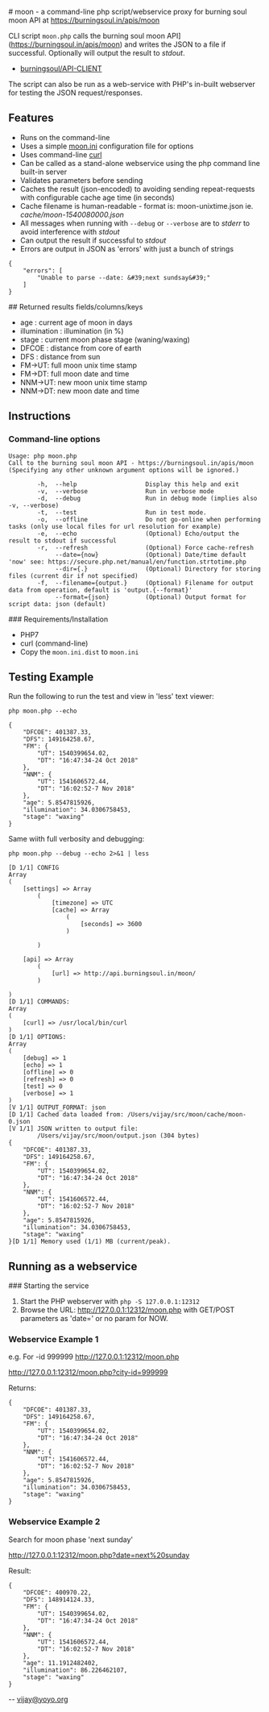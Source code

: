 # moon - a command-line php script/webservice proxy for burning soul moon API at https://burningsoul.in/apis/moon

CLI script `moon.php` calls the burning soul moon API](https://burningsoul.in/apis/moon) and writes the JSON to a file if successful. Optionally will output the result to *stdout*.

- [burningsoul/API-CLIENT](https://github.com/burningsoul/API-CLIENT/wiki/MOON)

The script can also be run as a web-service with PHP's in-built webserver for testing the JSON request/responses.

## Features

- Runs on the command-line
- Uses a simple [moon.ini](moon.ini.dist) configuration file for options
- Uses command-line [curl](https://curl.haxx.se)
- Can be called as a stand-alone webservice using the php command line built-in server
- Validates parameters before sending
- Caches the result (json-encoded) to avoiding sending repeat-requests with configurable cache age time (in seconds)
- Cache filename is human-readable - format is: moon-unixtime.json ie. *cache/moon-1540080000.json*
- All messages when running with `--debug` or `--verbose` are to *stderr* to avoid interference with *stdout*
- Can output the result if successful to *stdout*
- Errors are output in JSON as 'errors' with just a bunch of strings

```
{
    "errors": [
        "Unable to parse --date: &#39;next sundsay&#39;"
    ]
}
```

## Returned results fields/columns/keys

- age : current age of moon in days
- illumination : illumination (in %)
- stage : current moon phase stage (waning/waxing)
- DFCOE : distance from core of earth
- DFS : distance from sun
- FM->UT: full moon unix time stamp
- FM->DT: full moon date and time
- NNM->UT: new moon unix time stamp
- NNM->DT: new moon date and time

## Instructions

### Command-line options

```
Usage: php moon.php
Call to the burning soul moon API - https://burningsoul.in/apis/moon
(Specifying any other unknown argument options will be ignored.)

        -h,  --help                   Display this help and exit
        -v,  --verbose                Run in verbose mode
        -d,  --debug                  Run in debug mode (implies also -v, --verbose)
        -t,  --test                   Run in test mode.
        -o,  --offline                Do not go-online when performing tasks (only use local files for url resolution for example)
        -e,  --echo                   (Optional) Echo/output the result to stdout if successful
        -r,  --refresh                (Optional) Force cache-refresh
             --date={now}             (Optional) Date/time default 'now' see: https://secure.php.net/manual/en/function.strtotime.php
             --dir={.}                (Optional) Directory for storing files (current dir if not specified)
        -f,  --filename={output.}     (Optional) Filename for output data from operation, default is 'output.{--format}'
             --format={json}          (Optional) Output format for script data: json (default)
```

### Requirements/Installation

- PHP7
- curl (command-line)
- Copy the `moon.ini.dist` to `moon.ini`

## Testing Example

Run the following to run the test and view in 'less' text viewer:

`php moon.php --echo`

```
{
    "DFCOE": 401387.33,
    "DFS": 149164258.67,
    "FM": {
        "UT": 1540399654.02,
        "DT": "16:47:34-24 Oct 2018"
    },
    "NNM": {
        "UT": 1541606572.44,
        "DT": "16:02:52-7 Nov 2018"
    },
    "age": 5.8547815926,
    "illumination": 34.0306758453,
    "stage": "waxing"
}
```

Same wiith full verbosity and debugging:

`php moon.php --debug --echo 2>&1 | less`

```
[D 1/1] CONFIG
Array
(
    [settings] => Array
        (
            [timezone] => UTC
            [cache] => Array
                (
                    [seconds] => 3600
                )

        )

    [api] => Array
        (
            [url] => http://api.burningsoul.in/moon/
        )

)
[D 1/1] COMMANDS:
Array
(
    [curl] => /usr/local/bin/curl
)
[D 1/1] OPTIONS:
Array
(
    [debug] => 1
    [echo] => 1
    [offline] => 0
    [refresh] => 0
    [test] => 0
    [verbose] => 1
)
[V 1/1] OUTPUT_FORMAT: json
[D 1/1] Cached data loaded from: /Users/vijay/src/moon/cache/moon-0.json
[V 1/1] JSON written to output file:
        /Users/vijay/src/moon/output.json (304 bytes)
{
    "DFCOE": 401387.33,
    "DFS": 149164258.67,
    "FM": {
        "UT": 1540399654.02,
        "DT": "16:47:34-24 Oct 2018"
    },
    "NNM": {
        "UT": 1541606572.44,
        "DT": "16:02:52-7 Nov 2018"
    },
    "age": 5.8547815926,
    "illumination": 34.0306758453,
    "stage": "waxing"
}[D 1/1] Memory used (1/1) MB (current/peak).
```

## Running as a webservice

### Starting the service

1. Start the PHP webserver with `php -S 127.0.0.1:12312`
2. Browse the URL: http://127.0.0.1:12312/moon.php with GET/POST parameters as 'date=<UNIX TIMESTAMP>' or no param for NOW.

### Webservice Example 1

e.g. For -id 999999 http://127.0.0.1:12312/moon.php

http://127.0.0.1:12312/moon.php?city-id=999999

Returns:

```
{
    "DFCOE": 401387.33,
    "DFS": 149164258.67,
    "FM": {
        "UT": 1540399654.02,
        "DT": "16:47:34-24 Oct 2018"
    },
    "NNM": {
        "UT": 1541606572.44,
        "DT": "16:02:52-7 Nov 2018"
    },
    "age": 5.8547815926,
    "illumination": 34.0306758453,
    "stage": "waxing"
}
```

### Webservice Example 2

Search for moon phase 'next sunday'

http://127.0.0.1:12312/moon.php?date=next%20sunday

Result:

```
{
    "DFCOE": 400970.22,
    "DFS": 148914124.33,
    "FM": {
        "UT": 1540399654.02,
        "DT": "16:47:34-24 Oct 2018"
    },
    "NNM": {
        "UT": 1541606572.44,
        "DT": "16:02:52-7 Nov 2018"
    },
    "age": 11.1912482402,
    "illumination": 86.226462107,
    "stage": "waxing"
}
```

--
vijay@yoyo.org
